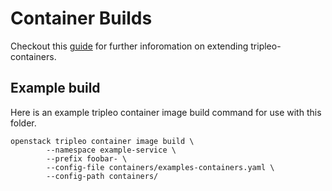 Container Builds
================

Checkout this [guide][1] for further inforomation on extending tripleo-containers.

[1]: https://docs.openstack.org/project-deploy-guide/tripleo-docs/latest/deployment/3rd_party.html#extend-tripleo-containers

Example build
-------------

Here is an example tripleo container image build command for use with this
folder.

```
openstack tripleo container image build \
        --namespace example-service \
        --prefix foobar- \
        --config-file containers/examples-containers.yaml \
        --config-path containers/
```
